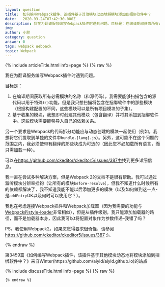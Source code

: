 ```yaml
---
layout: question
title:  如何编写Webpack插件，该插件基于其他模块动态地将模块添加到捆绑软件中？
date:   2020-03-24T07:42:30.000Z
description: 我在为翻译服务编写Webpack插件时遇到问题。目标是：在编译期间获取所有必需模块的名称（和源代码）。我需要能够扫描包含的源代码以用于特殊t()...
img: 
author: 小胖
category: question
answer: 0
tags: webpack Webpack
topic: Webpack
---
```

<div class="article-root">
  <div class="article">
    {% include articleTitle.html info=page %}
    {% raw %}
    <div class="article-content"><p><font style="vertical-align: inherit;"><font style="vertical-align: inherit;">我在为翻译服务编写Webpack插件时遇到问题。</font></font></p>

<p><font style="vertical-align: inherit;"><font style="vertical-align: inherit;">目标是：</font></font></p>

<ol>
<li><font style="vertical-align: inherit;"><font style="vertical-align: inherit;">在编译期间获取所有必需模块的名称（和源代码）。</font><font style="vertical-align: inherit;">我需要能够扫描包含的源代码以用于特殊</font></font><code>t()</code><font style="vertical-align: inherit;"><font style="vertical-align: inherit;">功能，但是我只想扫描将包含在捆绑软件中的那些模块（根据构建配置的不同，这些模块可以是所有项目模块的子集）。</font></font></li>
<li><font style="vertical-align: inherit;"><font style="vertical-align: inherit;">基于收集的模块，我想即时创建其他模块（包含翻译）并将其添加到捆绑软件中。</font><font style="vertical-align: inherit;">这些模块需要能够导入自己的依赖关系。</font></font></li>
</ol>

<p><font style="vertical-align: inherit;"><font style="vertical-align: inherit;">另一个要求是Webpack的代码拆分功能应与动态创建的模块一起使用（例如，我想将它们提取到单独的文件中</font></font><code>bundle.[lang].js</code><font style="vertical-align: inherit;"><font style="vertical-align: inherit;">）。</font><font style="vertical-align: inherit;">另外，这可能不在这个问题的范围之内，我必须使带有翻译的那些块成为可选的（因此您不必加载所有语言，而只需加载一种）。</font></font></p>

<p><font style="vertical-align: inherit;"><font style="vertical-align: inherit;">可以在</font></font><a href="https://github.com/ckeditor/ckeditor5/issues/387"><font style="vertical-align: inherit;"><font style="vertical-align: inherit;">https://github.com/ckeditor/ckeditor5/issues/387中</font></font></a><font style="vertical-align: inherit;"><font style="vertical-align: inherit;">找到更多详细信息</font><font style="vertical-align: inherit;">。</font></font></p>

<p><font style="vertical-align: inherit;"><font style="vertical-align: inherit;">我一直在尝试多种解决方案，但是Webpack 2的文档不是很有帮助。</font><font style="vertical-align: inherit;">我可以通过监听模块分辨率挂钩（让所有的模块</font></font><code>before-resolve</code><font style="vertical-align: inherit;"><font style="vertical-align: inherit;">），但我不知道什么时候所有的依赖都解决了，我不知道我能不能以后添加更多的模块（以及如何做到这一点-是</font></font><code>addEntry</code><font style="vertical-align: inherit;"><font style="vertical-align: inherit;">OK以及何时可以使用它？）。</font></font></p>

<p><font style="vertical-align: inherit;"><font style="vertical-align: inherit;">我也在考虑连接Webpack插件和Webpack加载器（因为我需要的功能与</font></font><a href="https://github.com/webpack/style-loader"><font style="vertical-align: inherit;"><font style="vertical-align: inherit;">Webpack的style-loader</font></font></a><font style="vertical-align: inherit;"><font style="vertical-align: inherit;">非常相似</font><font style="vertical-align: inherit;">），但是从插件级别，我只能添加加载器的路径，而不是加载器本身，因此我可以t将配置对象作为参数传递–我错了吗？</font></font></p>

<p><font style="vertical-align: inherit;"><font style="vertical-align: inherit;">PS。</font><font style="vertical-align: inherit;">我使用Webpack2。如果您觉得要求很奇怪，请参阅</font></font><a href="https://github.com/ckeditor/ckeditor5/issues/387"><font style="vertical-align: inherit;"><font style="vertical-align: inherit;">https://github.com/ckeditor/ckeditor5/issues/387</font></font></a><font style="vertical-align: inherit;"><font style="vertical-align: inherit;"> :)。</font></font></p></div>
    {% endraw %}
  </div>
  <p class="winter_mark">第3459篇《如何编写Webpack插件，该插件基于其他模块动态地将模块添加到捆绑软件中？》来自Winter(https://github.com/aiyld/aiyld.github.io)的站点</p>
  <div class="discuss-wrapper">
    {% include discussTitle.html info=page %}
    {% raw %}
    
    {% endraw %}
  </div>
<div>
